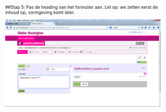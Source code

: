 ##Stap 5: Pas de heading van het formulier aan. 
Let op: we zetten eerst de inhoud op, vormgeving komt later. 

![inloggen](img/5-1.png)

